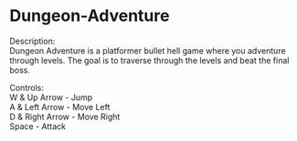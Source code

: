 # Dungeon-Adventure
Description:\
Dungeon Adventure is a platformer bullet hell game where you
adventure through levels. The goal is to traverse through the levels and beat the
final boss.

Controls:\
W & Up Arrow - Jump\
A & Left Arrow - Move Left\
D & Right Arrow - Move Right\
Space - Attack
